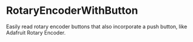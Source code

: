 RotaryEncoderWithButton
=======================

Easily read rotary encoder buttons that also incorporate a push button, like Adafruit Rotary Encoder.
